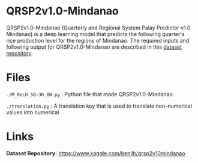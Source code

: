 # QRSP2v1.0-Mindanao
QRSP2v1.0-Mindanao (Quarterly and Regional System Palay Predictor v1.0 Mindanao) is a deep learning model that
predicts the following quarter's rice production level for the regions of Mindanao.
The required inputs and following output for QRSP2v1.0-Mindanao are described in this
[dataset repository](https://www.kaggle.com/benjlh/qrsp2v10mindanao). 

# Files
`./M_ReLU_50-30_BN.py` : Python file that made QRSP2v1.0-Mindanao

`./translation.py` : A translation key that is used to translate non-numerical values into numerical

# Links
**Dataset Repository:** https://www.kaggle.com/benjlh/qrsp2v10mindanao
